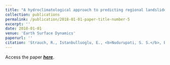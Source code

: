 ```yaml
---
title: "A hydroclimatological approach to predicting regional landslide probability using Landlab"
collection: publications
permalink: /publication/2018-01-01-paper-title-number-5
excerpt: ''
date: 2018-01-01
venue: 'Earth Surface Dynamics'
paperurl: ''
citation: 'Strauch, R., Istanbulluoglu, E., <b>Nudurupati, S. S.</b>, Bandaragoda, C., Gasparini, N. M., & Tucker, G. E. (2018). A hydroclimatological approach to predicting regional landslide probability using Landlab. Earth Surface Dynamics, 6(1), 49-75.'
---
```


Access the paper ***[here](http://saisiddu.github.io/files/RondaStrauch_2017_ESurf_LandlabLandslides_paper.pdf)***. 